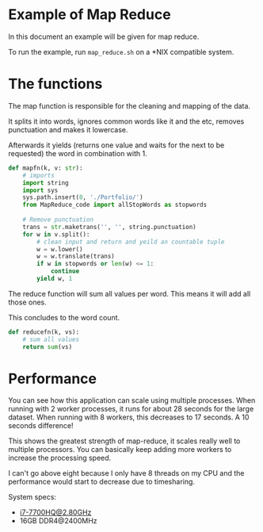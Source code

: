 # Example of Map Reduce
In this document an example will be given for map reduce.

To run the example, run `map_reduce.sh` on a *NIX compatible system.

# The functions
The map function is responsible for the cleaning and mapping of the data.

It splits it into words, ignores common words like it and the etc, removes punctuation and makes it lowercase.

Afterwards it yields (returns one value and waits for the next to be requested) the word in combination with 1.
```python
def mapfn(k, v: str):
    # imports
    import string
    import sys
    sys.path.insert(0, './Portfolio/')
    from MapReduce_code import allStopWords as stopwords
    
    # Remove punctuation
    trans = str.maketrans('', '', string.punctuation)
    for w in v.split():
        # clean input and return and yeild an countable tuple
        w = w.lower()
        w = w.translate(trans)
        if w in stopwords or len(w) <= 1:
            continue
        yield w, 1
```

The reduce function will sum all values per word. This means it will add all those ones.

This concludes to the word count.
```python
def reducefn(k, vs):
    # sum all values
    return sum(vs)
```

# Performance
You can see how this application can scale using multiple processes.
When running with 2 worker processes, it runs for about 28 seconds for the large dataset.
When running with 8 workers, this decreases to 17 seconds. A 10 seconds difference!

This shows the greatest strength of map-reduce, it scales really well to multiple processors.
You can basically keep adding more workers to increase the processing speed.

I can't go above eight because I only have 8 threads on my CPU and the performance would start to decrease due to timesharing.

System specs:
 - i7-7700HQ@2.80GHz
 - 16GB DDR4@2400MHz